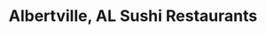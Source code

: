 ---
layout: city
title: Albertville, AL Sushi Restaurants
permalink: /alabama/albertville/
stateAbbr: AL
stateName: Alabama
cityName: Albertville
---